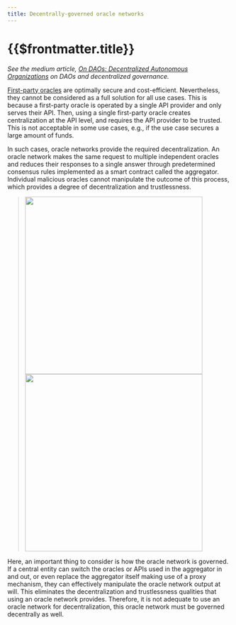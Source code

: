 ```yaml
---
title: Decentrally-governed oracle networks
---
```


# {{$frontmatter.title}}

<TOC class="table-of-contents" :include-level="[2,3]" />

_See the medium article,
[On DAOs: Decentralized Autonomous Organizations](https://medium.com/api3/on-daos-decentralized-autonomous-organizations-84c00abb89bc)
on DAOs and decentralized governance._

[First-party oracles](./first-party-oracles.md) are optimally secure and
cost-efficient. Nevertheless, they cannot be considered as a full solution for
all use cases. This is because a first-party oracle is operated by a single API
provider and only serves their API. Then, using a single first-party oracle
creates centralization at the API level, and requires the API provider to be
trusted. This is not acceptable in some use cases, e.g., if the use case secures
a large amount of funds.

In such cases, oracle networks provide the required decentralization. An oracle
network makes the same request to multiple independent oracles and reduces their
responses to a single answer through predetermined consensus rules implemented
as a smart contract called the aggregator. Individual malicious oracles cannot
manipulate the outcome of this process, which provides a degree of
decentralization and trustlessness.

> <img src="../assets/images/central-governance.png" width="400px"/>
> <br/>
> <img src="../assets/images/decentral-governance.png" width="400px"/>

Here, an important thing to consider is how the oracle network is governed. If a
central entity can switch the oracles or APIs used in the aggregator in and out,
or even replace the aggregator itself making use of a proxy mechanism, they can
effectively manipulate the oracle network output at will. This eliminates the
decentralization and trustlessness qualities that using an oracle network
provides. Therefore, it is not adequate to use an oracle network for
decentralization, this oracle network must be governed decentrally as well.
